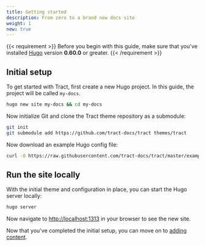 ```yaml
---
title: Getting started
description: From zero to a brand new docs site
weight: 1
new: true
---
```


{{< requirement >}}
Before you begin with this guide, make sure that you've installed [Hugo](https://gohugo.io) version **0.60.0** or greater.
{{< /requirement >}}

## Initial setup

To get started with Tract, first create a new Hugo project. In this guide, the project will be called `my-docs`.

```bash
hugo new site my-docs && cd my-docs
```

Now initialize Git and clone the Tract theme repository as a submodule:

```bash
git init
git submodule add https://github.com/tract-docs/tract themes/tract
```

Now download an example Hugo config file:

```bash
curl -O https://raw.githubusercontent.com/tract-docs/tract/master/exampleSite/config.toml
```

## Run the site locally

With the initial theme and configuration in place, you can start the Hugo server locally:

```bash
hugo server
```

Now navigate to [http://localhost:1313](http://localhost:1313) in your browser to see the new site.

Now that you've completed the initial setup, you can move on to [adding content](add-content).
